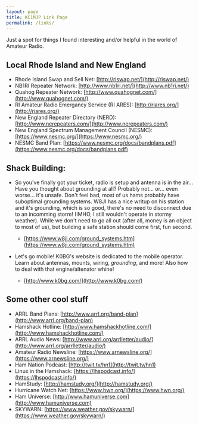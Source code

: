 ```yaml
---
layout: page
title: KC1MJP Link Page
permalink: /links/
---
```


Just a spot for things I found interesting and/or helpful in the world of Amateur Radio.

## Local Rhode Island and New England

* Rhode Island Swap and Sell Net: [http://riswap.net/](http://riswap.net/)
* NB1RI Repeater Network: [http://www.nb1ri.net/](http://www.nb1ri.net/)
* Quahog Repeater Network: [http://www.quahognet.com/](http://www.quahognet.com/)
* RI Amateur Radio Emergancy Service (RI ARES): [http://riares.org/](http://riares.org/)
* New England Repeater Directory (NERD): [http://www.nerepeaters.com/](http://www.nerepeaters.com/)
* New England Spectrum Management Council (NESMC): [https://www.nesmc.org/](https://www.nesmc.org/)
* NESMC Band Plan: [https://www.nesmc.org/docs/bandplans.pdf](https://www.nesmc.org/docs/bandplans.pdf)

## Shack Building:

* So you've finally got your ticket, radio is setup and antenna is in the air... Have you thought about
grounding at all? Probably not... or... even worse... it's unsafe. Don't feel bad, most of us hams probably
have suboptimal grounding systems. W8JI has a nice writup on his station and it's grounding, which is
so good, there's no need to disconnect due to an incomming storm! (IMHO, I still wouldn't operate in 
stormy weather). While we don't need to go all out (after all, money is an object to most of us), but
building a safe station should come first, fun second.
   * [https://www.w8ji.com/ground_systems.htm](https://www.w8ji.com/ground_systems.htm)

* Let's go mobile! K0BG's website is dedicated to the mobile operator. Learn about antennas, mounts,
wiring, *grounding*, and more! Also how to deal with that engine/altenator whine!
   * [http://www.k0bg.com/](http://www.k0bg.com/)

## Some other cool stuff

* ARRL Band Plans: [http://www.arrl.org/band-plan](http://www.arrl.org/band-plan)
* Hamshack Hotline: [http://www.hamshackhotline.com/](http://www.hamshackhotline.com/)
* ARRL Audio News: [http://www.arrl.org/arrlletter/audio/](http://www.arrl.org/arrlletter/audio/)
* Amateur Radio Newsline: [https://www.arnewsline.org/](https://www.arnewsline.org/)
* Ham Nation Podcast: [http://twit.tv/hn1](http://twit.tv/hn1)
* Linux in the Hamshack: [https://lhspodcast.info/](https://lhspodcast.info/)
* HamStudy: [http://hamstudy.org/](http://hamstudy.org/)
* Hurricane Watch Net: [https://www.hwn.org/](https://www.hwn.org/)
* Ham Universe: [http://www.hamuniverse.com](http://www.hamuniverse.com)
* SKYWARN: [https://www.weather.gov/skywarn/](https://www.weather.gov/skywarn/)
